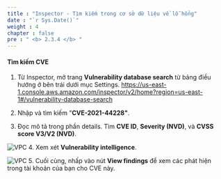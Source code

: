 ```yaml
---
title : "Inspector - Tìm kiếm trong cơ sở dữ liệu về lỗ hổng"
date : "`r Sys.Date()`"
weight : 4
chapter : false
pre : " <b> 2.3.4 </b> "
---
```


#### Tìm kiếm CVE
1. Từ Inspector, mở trang **Vulnerability database search** từ bảng điều hướng ở bên trái dưới mục Settings. https://us-east-1.console.aws.amazon.com/inspector/v2/home?region=us-east-1#/vulnerability-database-search 



2. Nhập và tìm kiếm "**CVE-2021-44228"**.


3. Đọc mô tả trong phần details. Tìm **CVE ID**, **Severity (NVD)**, và **CVSS score V3/V2 (NVD)**.

![VPC](/images/2/2.3/2.3.4/s3.png)
4. Xem xét **Vulnerability intelligence**.


![VPC](/images/2/2.3/2.3.4/s4.png)
5. Cuối cùng, nhấp vào nút **View findings** để xem các phát hiện trong tài khoản của bạn cho CVE này.